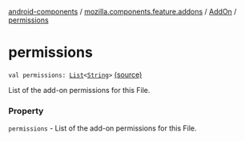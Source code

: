 [android-components](../../index.md) / [mozilla.components.feature.addons](../index.md) / [AddOn](index.md) / [permissions](./permissions.md)

# permissions

`val permissions: `[`List`](https://kotlinlang.org/api/latest/jvm/stdlib/kotlin.collections/-list/index.html)`<`[`String`](https://kotlinlang.org/api/latest/jvm/stdlib/kotlin/-string/index.html)`>` [(source)](https://github.com/mozilla-mobile/android-components/blob/master/components/feature/addons/src/main/java/mozilla/components/feature/addons/AddOn.kt#L44)

List of the add-on permissions for this File.

### Property

`permissions` - List of the add-on permissions for this File.